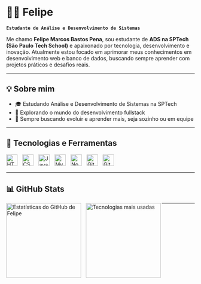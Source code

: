 # 👨‍💻 Felipe

**`Estudante de Análise e Desenvolvimento de Sistemas`**

Me chamo **Felipe Marcos Bastos Pena**, sou estudante de **ADS na SPTech (São Paulo Tech School)** e apaixonado por tecnologia, desenvolvimento e inovação. Atualmente estou focado em aprimorar meus conhecimentos em desenvolvimento web e banco de dados, buscando sempre aprender com projetos práticos e desafios reais.

---

## 💡 Sobre mim

- 🎓 Estudando Análise e Desenvolvimento de Sistemas na SPTech  
- 🔎 Explorando o mundo do desenvolvimento fullstack   
- 🧠 Sempre buscando evoluir e aprender mais, seja sozinho ou em equipe

---

## 🧰 Tecnologias e Ferramentas

<img 
    align="left" 
    alt="HTML"
    title="HTML" 
    width="30px" 
    style="padding-right: 10px;" 
    src="https://cdn.jsdelivr.net/gh/devicons/devicon@latest/icons/html5/html5-original.svg" 
/>
<img 
    align="left" 
    alt="CSS" 
    title="CSS"
    width="30px" 
    style="padding-right: 10px;" 
    src="https://cdn.jsdelivr.net/gh/devicons/devicon@latest/icons/css3/css3-original.svg" 
/>
<img 
    align="left" 
    alt="JavaScript" 
    title="JavaScript"
    width="30px" 
    style="padding-right: 10px;" 
    src="https://cdn.jsdelivr.net/gh/devicons/devicon@latest/icons/javascript/javascript-original.svg" 
/>
<img 
    align="left" 
    alt="MySQL" 
    title="MySQL"
    width="30px" 
    style="padding-right: 10px;" 
    src="https://cdn.jsdelivr.net/gh/devicons/devicon@latest/icons/mysql/mysql-original.svg" 
/>
<img 
    align="left" 
    alt="Node.js"
    title="Node.js" 
    width="30px" 
    style="padding-right: 10px;" 
    src="https://cdn.jsdelivr.net/gh/devicons/devicon@latest/icons/nodejs/nodejs-original.svg" 
/>
<img 
    align="left" 
    alt="Git" 
    title="Git"
    width="30px" 
    style="padding-right: 10px;" 
    src="https://cdn.jsdelivr.net/gh/devicons/devicon@latest/icons/git/git-original.svg" 
/>
<img 
    align="left" 
    alt="GitHub" 
    title="GitHub"
    width="30px" 
    style="padding-right: 10px;" 
    src="https://cdn.jsdelivr.net/gh/devicons/devicon@latest/icons/github/github-original.svg" 
/>

<br/>
<br/>

---

## 📊 GitHub Stats

<p>
  <img 
    align="left" 
    alt="Estatísticas do GitHub de Felipe" 
    height="200" 
    style="padding-right: 10px;" 
    src="https://github-readme-stats.vercel.app/api?username=SEU_USUARIO_AQUI&show_icons=true&theme=tokyonight&locale=pt-br" 
  />

  <img 
    align="left" 
    alt="Tecnologias mais usadas" 
    height="200" 
    src="https://github-readme-stats.vercel.app/api/top-langs/?username=SEU_USUARIO_AQUI&theme=tokyonight&layout=compact&custom_title=Tecnologias&langs_count=8" 
  />
</p>

---
